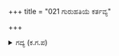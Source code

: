 +++
title = "021 ಗುರುಹತಿಯೆ ಕರ್ತವ್ಯ"

+++

<details><summary>ಗದ್ಯ (ಕ.ಗ.ಪ) </summary>

21. 'ಹಿರಿಯರನ್ನು ಕೊಲ್ಲುವುದು ಕರ್ತವ್ಯವಾಗುತ್ತದೆಯೇ ? ತನ್ನ ಪ್ರತಿಜ್ಞೆಯನ್ನು ಉಳಿಸಿಕೊಳ್ಳುವುದು ವೇದಗಳು ಒಪ್ಪುವ ಧರ್ಮಮಾರ್ಗ ಎಂದು ಈ ಲೋಕ ಹೇಳುತ್ತದೆ. ಈ ಎರಡರ ವ್ಯತ್ಯಾಸ ನಿನಗೆ ತಿಳಿದಿಲ್ಲವೇ. ವೇದಶಾಸ್ತ್ರಗಳಲ್ಲಿ ಅಡಗಿರುವ ಜ್ಞಾನವನ್ನು ನೀನು ತಿಳಿದಿಲ್ಲವೇ? ಅರ್ಜುನ' ಎಂದು ಕೃಷನು ಹೇಳಿದನು,
</details>
